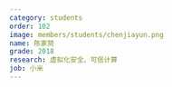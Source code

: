 ```yaml
---
category: students
order: 102
image: members/students/chenjiayun.png
name: 陈家赟
grade: 2018
research: 虚拟化安全、可信计算
job: 小米
---
```

